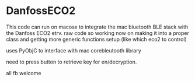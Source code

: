 # DanfossECO2

This code can run on macosx to integrate the mac bluetooth BLE stack with the Danfoss ECO2 etrv.
raw code so working now on making it into a proper class and getting more generic functions setup (like which eco2 to control)

uses PyObjC to interface with mac corebleutooth library

need to press button to retrieve key for en/decryption.

all fb welcome
